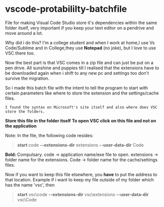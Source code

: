# vscode-protabililty-batchfile
File for making Visual Code Studio store it's dependencies within the same folder itself, very important if you keep your text editor on a pendrive and move around a lot.

Why did i do this?
I'm a college student and when I work at home,I use Vs Code/Sublime and in College,they use **Notepad** (no joke), but I love to use VSC there too.

Now the best part is that VSC comes in a zip file and can just be put on a pen drive. All sunshine and puppies till I realised that the   extensions have to be downloaded again when i shift to any new pc and settings too don't survive the migration.
  
So i made this batch file with the intent to tell the program to start with certain parameters like where to store the extension and the   settings/cache files.
	
	I found the syntax on Microsoft's site itself and also where does VSC store the folders.
	
**Store this file in the folder itself**
**To open VSC click on this file and not on the application**

Note: 
In the file, the following code resides:
>**start** code **--extensions-dir** extensions **--user-data-dir** Code

**Bold:** Compulsary.
code -> application name/exe file to open.
extensions -> folder name for the extensions.
Code -> folder name for the cache/settings files.

Now if you want to keep this file elsewhere, you **have** to put the address to that location. 
Example if i want to keep my file outside of my folder which has the name 'vsc', then
>**start** vsc\code **--extensions-dir** vsc\extensions **--user-data-dir** vsc\Code
